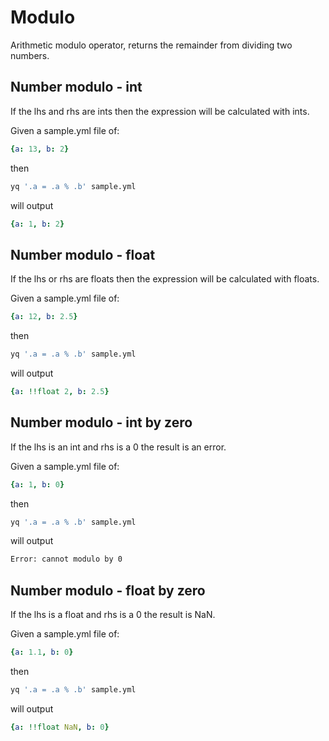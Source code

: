 # Modulo

Arithmetic modulo operator, returns the remainder from dividing two numbers.

## Number modulo - int
If the lhs and rhs are ints then the expression will be calculated with ints.

Given a sample.yml file of:
```yaml
{a: 13, b: 2}
```
then
```bash
yq '.a = .a % .b' sample.yml
```
will output
```yaml
{a: 1, b: 2}
```

## Number modulo - float
If the lhs or rhs are floats then the expression will be calculated with floats.

Given a sample.yml file of:
```yaml
{a: 12, b: 2.5}
```
then
```bash
yq '.a = .a % .b' sample.yml
```
will output
```yaml
{a: !!float 2, b: 2.5}
```

## Number modulo - int by zero
If the lhs is an int and rhs is a 0 the result is an error.

Given a sample.yml file of:
```yaml
{a: 1, b: 0}
```
then
```bash
yq '.a = .a % .b' sample.yml
```
will output
```bash
Error: cannot modulo by 0
```

## Number modulo - float by zero
If the lhs is a float and rhs is a 0 the result is NaN.

Given a sample.yml file of:
```yaml
{a: 1.1, b: 0}
```
then
```bash
yq '.a = .a % .b' sample.yml
```
will output
```yaml
{a: !!float NaN, b: 0}
```

